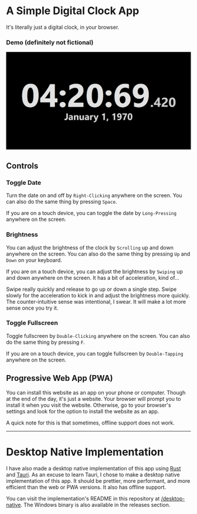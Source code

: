 # A Simple Digital Clock App
It's literally just a digital clock, in your browser.

### Demo (definitely not fictional)
![Demo](media/thumbnail_too.png)

## Controls

### Toggle Date
Turn the date on and off by `Right-Clicking` anywhere on the screen.
You can also do the same thing by pressing `Space`.

If you are on a touch device, you can toggle the date by `Long-Pressing` anywhere on the screen.

### Brightness
You can adjust the brightness of the clock by `Scrolling` up and down anywhere on the screen.
You can also do the same thing by pressing `Up` and `Down` on your keyboard.

If you are on a touch device, you can adjust the brightness by `Swiping` up and down anywhere on the screen. It has a bit of acceleration, kind of...

Swipe really quickly and release to go up or down a single step. Swipe slowly for the acceleration to kick in and adjust the brightness more quickly. The counter-intuitive sense was intentional, I swear. It will make a lot more sense once you try it.

### Toggle Fullscreen
Toggle fullscreen by `Double-Clicking` anywhere on the screen.
You can also do the same thing by pressing `F`.

If you are on a touch device, you can toggle fullscreen by `Double-Tapping` anywhere on the screen.


## Progressive Web App (PWA)
You can install this website as an app on your phone or computer. Though at the end of the day, it's just a website. Your browser will prompt you to install it when you visit the website. Otherwise, go to your browser's settings and look for the option to install the website as an app.

A quick note for this is that sometimes, offline support does not work.

---

# Desktop Native Implementation

I have also made a desktop native implementation of this app using [Rust](https://www.rust-lang.org/) and [Tauri](https://tauri.app/). As an excuse to learn Tauri, I chose to make a desktop native implementation of this app. It should be prettier, more performant, and more efficient than the web or PWA versions. It also has offline support.

You can visit the implementation's README in this repository at [/desktop-native](/desktop-native). The Windows binary is also available in the releases section.